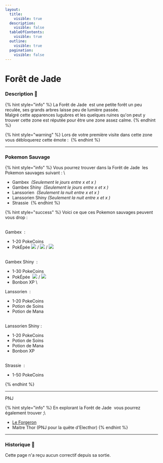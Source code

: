 ```yaml
---
layout:
  title:
    visible: true
  description:
    visible: false
  tableOfContents:
    visible: true
  outline:
    visible: true
  pagination:
    visible: false
---
```


# Forêt de Jade

### Description 📃

{% hint style="info" %}
La Forêt de Jade <img src="../../.gitbook/assets/image (6).png" alt="" data-size="line"> est une petite forêt un peu reculée, ses grands arbres laisse  peu de lumière passée. \
Malgré cette apparences lugubres et les quelques ruines qu'on peut y trouver cette zone est réputée pour être une zone assez calme.
{% endhint %}

{% hint style="warning" %}
Lors de votre première visite dans cette zone vous débloquerez cette émote : <img src="../../.gitbook/assets/image (6).png" alt="" data-size="line">
{% endhint %}

***

### Pokemon Sauvage

{% hint style="info" %}
Vous pourrez trouver dans la Forêt de Jade <img src="../../.gitbook/assets/image (6).png" alt="" data-size="line"> les Pokemon sauvages suivant : \


* Gambex <img src="../../.gitbook/assets/lokix (2).png" alt="" data-size="line"> _(Seulement le jours entre x et x )_
* Gambex Shiny <img src="../../.gitbook/assets/lokixshiny.png" alt="" data-size="line"> _(Seulement le jours entre x et x )_&#x20;
* Lanssorien <img src="../../.gitbook/assets/dragapult (1).png" alt="" data-size="line"> _(Seulement la nuit entre x et x )_&#x20;
* Lanssorien Shiny <img src="../../.gitbook/assets/dragapultshiny.png" alt="" data-size="line">_(Seulement la nuit entre x et x )_
* Strassie <img src="../../.gitbook/assets/carbink (1).png" alt="" data-size="line">
{% endhint %}

{% hint style="success" %}
Voici ce que ces Pokemon sauvages peuvent vous drop :&#x20;

\
Gambex <img src="../../.gitbook/assets/lokix (2).png" alt="" data-size="line"> :

* 1-20 PokeCoins <img src="../../.gitbook/assets/image (140).png" alt="" data-size="line">
* PokÉpée <img src="../../.gitbook/assets/pokeball_sword (7).png" alt="" data-size="line">![](<../../.gitbook/assets/image (278).png>) / ![](<../../.gitbook/assets/image (279).png>) / ![](<../../.gitbook/assets/image (280).png>)

\
Gambex Shiny <img src="../../.gitbook/assets/lokixshiny.png" alt="" data-size="line"> :&#x20;

* 1-30 PokeCoins <img src="../../.gitbook/assets/image (140).png" alt="" data-size="line">
* PokÉpée <img src="../../.gitbook/assets/pokeball_sword (7).png" alt="" data-size="line"> ![](<../../.gitbook/assets/image (281).png>) / ![](<../../.gitbook/assets/image (282).png>)
* Bonbon XP  <img src="../../.gitbook/assets/image (283).png" alt="" data-size="line">\


Lanssorien <img src="../../.gitbook/assets/dragapult (1).png" alt="" data-size="line"> :&#x20;

* 1-20 PokeCoins <img src="../../.gitbook/assets/image (140).png" alt="" data-size="line">
* Potion de Soins <img src="../../.gitbook/assets/image (284).png" alt="" data-size="line">
* Potion de Mana <img src="../../.gitbook/assets/image (285).png" alt="" data-size="line">

\
Lanssorien Shiny <img src="../../.gitbook/assets/dragapultshiny.png" alt="" data-size="line">:&#x20;

* 1-20 PokeCoins <img src="../../.gitbook/assets/image (140).png" alt="" data-size="line">
* Potion de Soins <img src="../../.gitbook/assets/image (284).png" alt="" data-size="line">
* Potion de Mana <img src="../../.gitbook/assets/image (285).png" alt="" data-size="line">
* Bonbon XP <img src="../../.gitbook/assets/image (283).png" alt="" data-size="line">

\
Strassie <img src="../../.gitbook/assets/carbink (2).png" alt="" data-size="line"> :&#x20;

* 1-50 PokeCoins <img src="../../.gitbook/assets/image (140).png" alt="" data-size="line">


{% endhint %}

***

PNJ

{% hint style="info" %}
En explorant la Forêt de Jade <img src="../../.gitbook/assets/image (6).png" alt="" data-size="line"> vous pourrez également trouver ;\


* [Le Forgeron](../le-forgeron.md) <img src="../../.gitbook/assets/image (142).png" alt="" data-size="line">
* Maitre Thor (PNJ pour la quête d'Electhor)
{% endhint %}

***

### Historique 📖&#x20;

Cette page n'a reçu aucun correctif depuis sa sortie.
